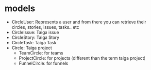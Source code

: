 # models


- CircleUser: Represents a user and from there you can retrieve their circles, stories, issues, tasks.. etc
- CircleIssue: Taiga issue
- CircleStory: Taiga Story
- CircleTask: Taiga Task
- Circle: Taiga project
   - TeamCircle: for teams
   - ProjectCircle: for projects (different than the term taiga project)
   - FunnelCircle: for funnels


